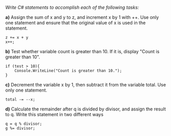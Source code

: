 *Write C# statements to accomplish each of the following tasks:*

**a)** Assign the sum of x and y to z, and increment x by 1 with ++. Use only one statement and ensure that the original value of x is used in the statement.

```
z += x + y
x++;
```

**b)** Test whether variable count is greater than 10. If it is, display "Count is greater than 10".

```
if (test > 10){
    Console.WriteLine("Count is greater than 10.");
}
```

**c)** Decrement the variable x by 1, then subtract it from the variable total. Use only one statement.

```
total -= --x;
```

**d)** Calculate the remainder after q is divided by divisor, and assign the result to q. Write this statement in two different ways

```
q = q % divisor;
g %= divisor;
```